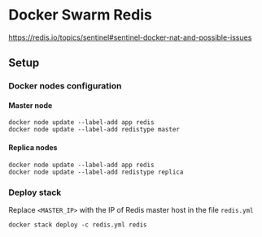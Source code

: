 # Docker Swarm Redis

https://redis.io/topics/sentinel#sentinel-docker-nat-and-possible-issues

## Setup
### Docker nodes configuration
#### Master node

```shell
docker node update --label-add app redis
docker node update --label-add redistype master
```

#### Replica nodes

```shell
docker node update --label-add app redis
docker node update --label-add redistype replica
```

### Deploy stack

Replace `<MASTER_IP>` with the IP of Redis master host in the file `redis.yml`

```shell
docker stack deploy -c redis.yml redis
```
